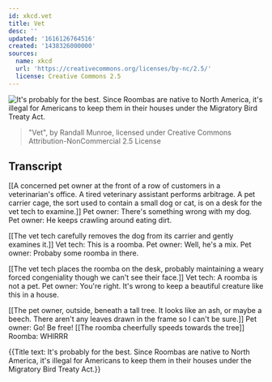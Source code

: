 ```yaml
---
id: xkcd.vet
title: Vet
desc: ''
updated: '1616126764516'
created: '1438326000000'
sources:
  name: xkcd
  url: 'https://creativecommons.org/licenses/by-nc/2.5/'
  license: Creative Commons 2.5
---
```

![It's probably for the best. Since Roombas are native to North America, it's illegal for Americans to keep them in their houses under the Migratory Bird Treaty Act.](https://imgs.xkcd.com/comics/vet.png)
> "Vet", by Randall Munroe, licensed under Creative Commons Attribution-NonCommercial 2.5 License

## Transcript
[[A concerned pet owner at the front of a row of customers in a veterinarian's  office. A tired veterinary assistant performs arbitrage. A pet carrier cage, the sort used to contain a small dog or cat, is on a desk for the vet tech to examine.]]
Pet owner: There's something wrong with my dog.
Pet owner: He keeps crawling around eating dirt.

[[The vet tech carefully removes the dog from its carrier and gently examines it.]]
Vet tech: This is a roomba.
Pet owner: Well, he's a mix.
Pet owner: Probaby some roomba in there.

[[The vet tech places the roomba on the desk, probably maintaining a weary forced congeniality though we can't see their face.]]
Vet tech: A roomba is not a pet.
Pet owner: You're right. It's wrong to keep a beautiful creature like this in a house.

[[The pet owner, outside, beneath a tall tree. It looks like an ash, or maybe a beech. There aren't any leaves drawn in the frame so I can't be sure.]]
Pet owner: Go! Be free!
[[The roomba cheerfully speeds towards the tree]]
Roomba: WHIRRR

{{Title text: It's probably for the best. Since Roombas are native to North America, it's illegal for Americans to keep them in their houses under the Migratory Bird Treaty Act.}}
